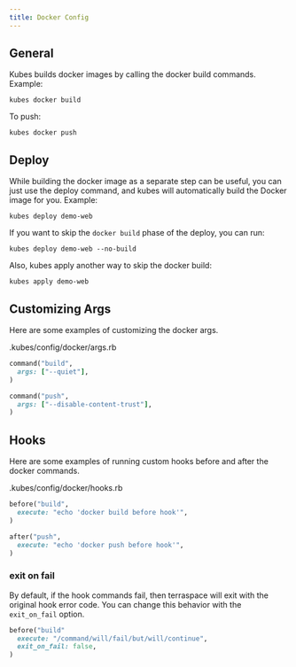 ```yaml
---
title: Docker Config
---
```


## General

Kubes builds docker images by calling the docker build commands.  Example:

    kubes docker build

To push:

    kubes docker push

## Deploy

While building the docker image as a separate step can be useful, you can just use the deploy command, and kubes will automatically build the Docker image for you. Example:

    kubes deploy demo-web

If you want to skip the `docker build` phase of the deploy, you can run:

    kubes deploy demo-web --no-build

Also, kubes apply another way to skip the docker build:

    kubes apply demo-web

## Customizing Args

Here are some examples of customizing the docker args.

.kubes/config/docker/args.rb

```ruby
command("build",
  args: ["--quiet"],
)

command("push",
  args: ["--disable-content-trust"],
)
```

## Hooks

Here are some examples of running custom hooks before and after the docker commands.

.kubes/config/docker/hooks.rb

```ruby
before("build",
  execute: "echo 'docker build before hook'",
)

after("push",
  execute: "echo 'docker push before hook'",
)
```

### exit on fail

By default, if the hook commands fail, then terraspace will exit with the original hook error code.  You can change this behavior with the `exit_on_fail` option.

```ruby
before("build"
  execute: "/command/will/fail/but/will/continue",
  exit_on_fail: false,
)
```
